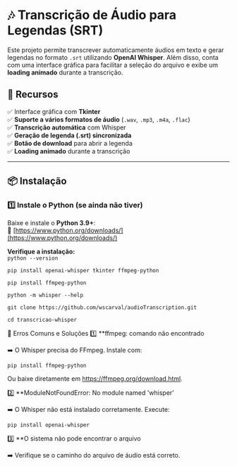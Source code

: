 # 🎶 Transcrição de Áudio para Legendas (SRT)

Este projeto permite transcrever automaticamente áudios em texto e gerar legendas no formato `.srt` utilizando **OpenAI Whisper**. Além disso, conta com uma interface gráfica para facilitar a seleção do arquivo e exibe um **loading animado** durante a transcrição.

## 📌 Recursos
✅ Interface gráfica com **Tkinter**  
✅ **Suporte a vários formatos de áudio** (`.wav`, `.mp3`, `.m4a`, `.flac`)  
✅ **Transcrição automática** com Whisper  
✅ **Geração de legenda (.srt) sincronizada**  
✅ **Botão de download** para abrir a legenda  
✅ **Loading animado** durante a transcrição  

---

## 📦 **Instalação**

### 1️⃣ **Instale o Python (se ainda não tiver)**
Baixe e instale o **Python 3.9+**:  
🔗 [https://www.python.org/downloads/](https://www.python.org/downloads/)

**Verifique a instalação:**  
``python --version``

``pip install openai-whisper tkinter ffmpeg-python``

``pip install ffmpeg-python``

``python -m whisper --help``



``git clone https://github.com/wscarval/audioTranscription.git``

``cd transcricao-whisper``

🔧 Erros Comuns e Soluções
1️⃣ **ffmpeg: comando não encontrado

➡️ O Whisper precisa do FFmpeg. Instale com:

``pip install ffmpeg-python``

Ou baixe diretamente em https://ffmpeg.org/download.html.

2️⃣ **ModuleNotFoundError: No module named 'whisper'

➡️ O Whisper não está instalado corretamente. Execute:

``pip install openai-whisper``

3️⃣ **O sistema não pode encontrar o arquivo


➡️ Verifique se o caminho do arquivo de áudio está correto.
